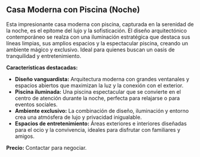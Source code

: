 ## Casa Moderna con Piscina (Noche)

Esta impresionante casa moderna con piscina, capturada en la serenidad de la noche, es el epítome del lujo y la sofisticación. El diseño arquitectónico contemporáneo se realza con una iluminación estratégica que destaca sus líneas limpias, sus amplios espacios y la espectacular piscina, creando un ambiente mágico y exclusivo. Ideal para quienes buscan un oasis de tranquilidad y entretenimiento.

**Características destacadas:**
*   **Diseño vanguardista:** Arquitectura moderna con grandes ventanales y espacios abiertos que maximizan la luz y la conexión con el exterior.
*   **Piscina iluminada:** Una piscina espectacular que se convierte en el centro de atención durante la noche, perfecta para relajarse o para eventos sociales.
*   **Ambiente exclusivo:** La combinación de diseño, iluminación y entorno crea una atmósfera de lujo y privacidad inigualable.
*   **Espacios de entretenimiento:** Áreas exteriores e interiores diseñadas para el ocio y la convivencia, ideales para disfrutar con familiares y amigos.

**Precio:** Contactar para negociar.

